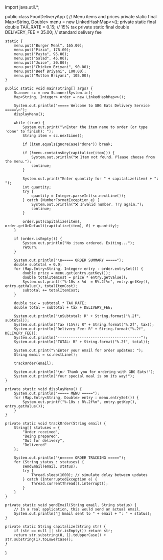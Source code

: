 import java.util.*;

public class FoodDeliveryApp {
    // Menu items and prices
    private static final Map<String, Double> menu = new LinkedHashMap<>();
    private static final double TAX_RATE = 0.15; // 15% tax
    private static final double DELIVERY_FEE = 35.00; // standard delivery fee

    static {
        menu.put("Burger Meal", 165.00);
        menu.put("Pizza", 178.00);
        menu.put("Pasta", 95.00);
        menu.put("Salad", 45.00);
        menu.put("Juice", 30.00);
        menu.put("Chicken Briyani", 90.00);
        menu.put("Beef Briyani", 100.00);
        menu.put("Mutton Briyani", 105.00);
    }

    public static void main(String[] args) {
        Scanner sc = new Scanner(System.in);
        Map<String, Integer> order = new LinkedHashMap<>();

        System.out.println("===== Welcome to GBG Eats Delivery Service =====\n");
        displayMenu();

        while (true) {
            System.out.print("\nEnter the item name to order (or type 'done' to finish): ");
            String item = sc.nextLine();

            if (item.equalsIgnoreCase("done")) break;

            if (!menu.containsKey(capitalize(item))) {
                System.out.println("❌ Item not found. Please choose from the menu.");
                continue;
            }

            System.out.print("Enter quantity for " + capitalize(item) + ": ");
            int quantity;
            try {
                quantity = Integer.parseInt(sc.nextLine());
            } catch (NumberFormatException e) {
                System.out.println("❌ Invalid number. Try again.");
                continue;
            }

            order.put(capitalize(item), order.getOrDefault(capitalize(item), 0) + quantity);
        }

        if (order.isEmpty()) {
            System.out.println("No items ordered. Exiting...");
            return;
        }

        System.out.println("\n===== ORDER SUMMARY =====");
        double subtotal = 0.0;
        for (Map.Entry<String, Integer> entry : order.entrySet()) {
            double price = menu.get(entry.getKey());
            double totalItemCost = price * entry.getValue();
            System.out.printf("%-10s x %d  = R%.2f%n", entry.getKey(), entry.getValue(), totalItemCost);
            subtotal += totalItemCost;
        }

        double tax = subtotal * TAX_RATE;
        double total = subtotal + tax + DELIVERY_FEE;

        System.out.println("\nSubtotal: R" + String.format("%.2f", subtotal));
        System.out.println("Tax (15%): R" + String.format("%.2f", tax));
        System.out.println("Delivery Fee: R" + String.format("%.2f", DELIVERY_FEE));
        System.out.println("--------------------------------------");
        System.out.println("TOTAL: R" + String.format("%.2f", total));

        System.out.print("\nEnter your email for order updates: ");
        String email = sc.nextLine();

        trackOrder(email);

        System.out.println("\n✅ Thank you for ordering with GBG Eats!");
        System.out.println("Your special meal is on its way!");
    }

    private static void displayMenu() {
        System.out.println("===== MENU =====");
        for (Map.Entry<String, Double> entry : menu.entrySet()) {
            System.out.printf("%-10s : R%.2f%n", entry.getKey(), entry.getValue());
        }
    }

    private static void trackOrder(String email) {
        String[] statuses = {
            "Order received",
            "Being prepared",
            "Out for delivery",
            "Delivered"
        };

        System.out.println("\n===== ORDER TRACKING =====");
        for (String status : statuses) {
            sendEmail(email, status);
            try {
                Thread.sleep(1000); // simulate delay between updates
            } catch (InterruptedException e) {
                Thread.currentThread().interrupt();
            }
        }
    }

    private static void sendEmail(String email, String status) {
        // In a real application, this would send an actual email.
        System.out.println("📧 Email sent to " + email + ": " + status);
    }

    private static String capitalize(String str) {
        if (str == null || str.isEmpty()) return str;
        return str.substring(0, 1).toUpperCase() + str.substring(1).toLowerCase();
    }
}
